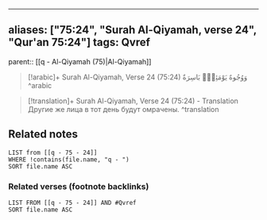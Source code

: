 
---
aliases: ["75:24", "Surah Al-Qiyamah, verse 24", "Qur'an 75:24"]
tags: Qvref
---

parent:: [[q - Al-Qiyamah (75)|Al-Qiyamah]]

> [!arabic]+ Surah Al-Qiyamah, Verse 24 (75:24)
> <span class="quran-arabic">وَوُجُوهٌ يَوْمَئِذٍۭ بَاسِرَةٌ</span>
^arabic

> [!translation]+ Surah Al-Qiyamah, Verse 24 (75:24) - Translation
> Другие же лица в тот день будут омрачены.
^translation



## Related notes
```dataview
LIST from [[q - 75 - 24]]
WHERE !contains(file.name, "q - ")
SORT file.name ASC
```

### Related verses (footnote backlinks)
```dataview
LIST FROM [[q - 75 - 24]] AND #Qvref
SORT file.name ASC
```

